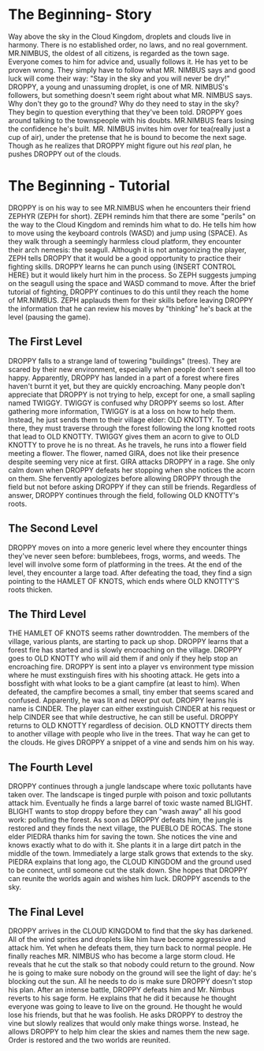 # The Beginning- Story
Way above the sky in the Cloud Kingdom, droplets and clouds live in harmony. There is no established order, no laws, and no real government. MR.NIMBUS, the oldest of all citizens, is regarded as the town sage. Everyone comes to him for advice and, usually follows it. He has yet to be proven wrong. They simply have to follow what MR. NIMBUS says and good luck will come their way: "Stay in the sky and you will never be dry!" DROPPY, a young and unassuming droplet, is one of MR. NIMBUS's followers, but something doesn't seem right about what MR. NIMBUS says. Why don't they go to the ground? Why do they need to stay in the sky? They begin to question everything that they've been told. DROPPY goes around talking to the townspeople with his doubts. MR.NIMBUS fears losing the confidence he's built. MR. NIMBUS invites him over for tea(really just a cup of air), under the pretense that he is bound to become the next sage. Though as he realizes that DROPPY might figure out his *real* plan, he pushes DROPPY out of the clouds.
# The Beginning - Tutorial 
DROPPY is on his way to see MR.NIMBUS when he encounters their friend ZEPHYR (ZEPH for short). ZEPH reminds him that there are some "perils" on the way to the Cloud Kingdom and reminds him what to do. He tells him how to move using the keyboard controls (WASD) and jump using (SPACE). As they walk through a seemingly harmless cloud platform, they encounter their arch nemesis: the seagull. Although it is not antagonizing the player, ZEPH tells DROPPY that it would be a good opportunity to practice their fighting skills. DROPPY learns he can punch using {INSERT CONTROL HERE} but it would likely hurt him in the process. So ZEPH suggests jumping on the seagull using the space and WASD command to move. After the brief tutorial of fighting, DROPPY continues to do this until they reach the home of MR.NIMBUS. ZEPH applauds them for their skills before leaving DROPPY the information that he can review his moves by "thinking" he's back at the level (pausing the game).
## The First Level
DROPPY falls to a strange land of towering "buildings" (trees). They are scared by their new environment, especially when people don't seem all too happy. Apparently, DROPPY has landed in a part of a forest where fires haven't burnt it yet, but they are quickly encroaching. Many people don't appreciate that DROPPY is not trying to help, except for one, a small sapling named TWIGGY. TWIGGY is confused why DROPPY seems so lost. After gathering more information, TWIGGY is at a loss on how to help them. Instead, he just sends them to their village elder: OLD KNOTTY. To get there, they must traverse through the forest following the long knotted roots that lead to OLD KNOTTY. TWIGGY gives them an acorn to give to OLD KNOTTY to prove he is no threat. As he travels, he runs into a flower field meeting a flower. The flower, named GIRA, does not like their presence despite seeming very nice at first. GIRA attacks DROPPY in a rage. She only calm down when DROPPY defeats her stopping when she notices the acorn on them. She fervently apologizes before allowing DROPPY through the field but not before asking DROPPY if they can still be friends. Regardless of answer, DROPPY continues through the field, following OLD KNOTTY's roots. 
## The Second Level
DROPPY moves on into a more generic level where they encounter things they've never seen before: bumblebees, frogs, worms, and weeds. The level will involve some form of platforming in the trees. At the end of the level, they encounter a large toad. After defeating the toad, they find a sign pointing to the HAMLET OF KNOTS, which ends where OLD KNOTTY'S roots thicken.
## The Third Level
THE HAMLET OF KNOTS seems rather downtrodden. The members of the village, various plants, are starting to pack up shop. DROPPY learns that a forest fire has started and is slowly encroaching on the village. DROPPY goes to OLD KNOTTY who will aid them if and only if they help stop an encroaching fire. DROPPY is sent into a player vs environment type mission where he must exstinguish fires with his shooting attack. He gets into a bossfight with what looks to be a giant campfire (at least to him). When defeated, the campfire becomes a small, tiny ember that seems scared and confused. Apparently, he was lit and never put out. DROPPY learns his name is CINDER. The player can either exstinguish CINDER at his request or help CINDER see that while destructive, he can still be useful. DROPPY returns to OLD KNOTTY regardless of decision. OLD KNOTTY directs them to another village with people who live in the trees. That way he can get to the clouds. He gives DROPPY a snippet of a vine and sends him on his way.
## The Fourth Level
DROPPY continues through a jungle landscape where toxic pollutants have taken over. The landscape is tinged purple with poison and toxic pollutants attack him. Eventually he finds a large barrel of toxic waste named BLIGHT. BLIGHT wants to stop droppy before they can "wash away" all his good work: polluting the forest. As soon as DROPPY defeats him, the jungle is restored and they finds the next village, the PUEBLO DE ROCAS. The stone elder PIEDRA thanks him for saving the town. She notices the vine and knows exactly what to do with it. She plants it in a large dirt patch in the middle of the town. Immediately a large stalk grows that extends to the sky. PIEDRA explains that long ago, the CLOUD KINGDOM and the ground used to be connect, until someone cut the stalk down. She hopes that DROPPY can reunite the worlds again and wishes him luck. DROPPY ascends to the sky.
## The Final Level
DROPPY arrives in the CLOUD KINGDOM to find that the sky has darkened. All of the wind sprites and droplets like him have become aggressive and attack him. Yet when he defeats them, they turn back to normal people. He finally reaches MR. NIMBUS who has become a large storm cloud. He reveals that he cut the stalk so that nobody could return to the ground. Now he is going to make sure nobody on the ground will see the light of day: he's blocking out the sun. All he needs to do is make sure DROPPY doesn't stop his plan. After an intense battle, DROPPY defeats him and Mr. Nimbus reverts to his sage form. He explains that he did it because he thought everyone was going to leave to live on the ground. He thought he would lose his friends, but that he was foolish. He asks DROPPY to destroy the vine but slowly realizes that would only make things worse. Instead, he allows DROPPY to help him clear the skies and names them the new sage. Order is restored and the two worlds are reunited.
